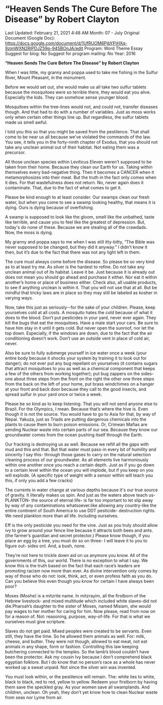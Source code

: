# “Heaven Sends The Cure Before The Disease” by Robert Clayton

Last Updated: February 21, 2021 4:48 AM
Month: 07 - July
Original Document (Google Doc): https://docs.google.com/document/d/1UfRUOM6PjbYPiHXq-9zjmWXN2RIPDJZ59p-94SBOnJA/edit
Program: Word Theme Essay
Suggest for blog: No
Suggest for program mailing: No
Year: 2016

**“Heaven Sends The Cure Before The Disease” by Robert Clayton**

When I was little, my granny and poppa used to take me fishing in the Sulfur River, Mount Pleasant, in the monument.

Before we would set out, she would make us all take two sulfur tablets because the mosquitoes were so terrible there, they would eat you alive. Especially the kids. They can somehow sense younger blood.

Mosquitoes within the tree-lines would not, and could not, transfer diseases though. And that had to do with a number of variables. Just as moss works only when certain other things line up. But regardless, the sulfur tablets made us smell awful.

I told you this so that you might be saved from the pestilence. That shall come to be near us all because we’ve violated the commands of the law. You see, it tells you in the forty-ninth chapter of Exodus, that you should not take any unclean animal out of their habitat. Not eating them was a precursor.

All those unclean species within Leviticus Eleven weren’t supposed to be taken from their home. Because they clean our Earth for us. Taking within themselves every bad-negative thing. Then it becomes a CANCER when it metamorphosizes into their meat. But the truth in the fact only comes when it dies. For that wastefulness does not return. No, never again does it contaminate. That, due to the fact of what comes to get it.

Please be kind enough to at least consider. Our swamps clean our fresh water, but when you come to see a swamp looking healthy, that means it is dying. Ours is dying because of overfishing.

A swamp is supposed to look like the gloom, smell like the unbathed, taste like terrible, and cause you to feel like the greatest of depression. But, today's do none of these. Because we are stealing all of the crawdads. Now, the moss is dying.

My granny and poppa says to me when I was still itty-bitty, “The Bible was never supposed to be changed, but they did it anyway.” I didn’t know it then, but it’s due to the fact that there was not any light left in them.

The cure must always come before the disease. So please be so very kind as to at least try me. As silver is the hardest to refine. Do not take any unclean animal out of its habitat. Leave it be. Just because it is already out does not mean you should go ahead and purchase it either. Nor eat it within another’s home or place of business either. Check also, all usable products, to see if anything unclean is within it. That you will not use that at all. But be mindful that tricky laws are in place so they may still be labeled as kosher in varying ways.

Now, take this just as seriously--for the sake of your children. Please, keep yourselves cold at all costs. A mosquito hates the cold because of what it does to the blood. Don’t put pesticides in your yard, never ever again. They kill the bugs that eat the mosquitoes. Have a male start your cars. Be sure to have him stay in it until it gets cold. But never open the sunroof, nor let the top down. Especially, if the windows are down, due to the fact that the air conditioning doesn’t work. Don’t use an outside vent in place of cold air, never.

Also be sure to fully submerge yourself in ice water once a week (your entire body because it shocks your system by training it to look out for danger); do not ever put any bug repellant on yourselves (it contains sugars that attract mosquitoes to you as well as a chemical component that keeps a few of the others from working together); put bug zappers on the sides- one about three steps from the front on the right the other one three steps from the back on the left of your home, put brass windchimes on a hanger at your front and back door because they call to the good insects, and spread sulfur in your yard once or twice a week.

Please be so kind as to keep listening. That you will not send anyone else to Brazil. For the Olympics, I mean. Because that’s where the hive is. Even though it is not the source. You would have to go to Asia for that, by way of Nepal. Yakuza, just as Triads are putting dangerous chemicals into the plants to cause them to burn poison emissions. Or, Crimean Mafias are sending Nuclear waste into certain parts of our sea. Because they know our groundwater comes from the ocean pushing itself through the Earth.

Our fracking is destroying us as well. Because we refill all the gaps with mud and this and that. But that water must pass-in every bit of humility and sincerity I say this- through those gases to carry on the natural selection cleaning process of our groundwater. As all elements live harmoniously within one another once you reach a certain depth. Just as if you go down to a certain level within the ocean you will implode, but if you keep on you will explode. (A specific type of weight with a sensor within will teach you this, if only you add a few cracks)

The currents in water change at various depths because it's our true source of gravity. It literally makes us spin. And just as the waters above teach us- PLANKTON- the source of eternal life- is far too important to let slip away by way of any contaminations whatsoever.like allowing any country-like the entire continent of South America to use DDT pesticide- destruction rights. We need plankton more than all life. Including ourselves.

Eff is the only pesticide you need for the vine. Just as you truly should allow ivy to grow around your fence line because it attracts both bees and ants.(the farmer’s guardian and secret protector.) Please know though, if you place an egg by a tree, you must do so on three- I will leave it to you to figure out- sides onl. And, a bush, none.

They’re not here to trickle down aid on us anymore you know. All of the governments of this, our world. There is no exception to what I say. We know this is the truth based on the fact that each race’s leaders are promoting racism now more than ever. As divine intervention only comes by way of those who do not: look, think, act, or even profess faith as you do. Can you believe this even though you know for certain I have always been poor?

Moses (Moshe) is a mitzrite name. In mitzrayim, all the firstborn of the Hebrew livestock- and mixed multitude which included white slaves-did not die.Pharoah’s daughter to the sister of Moses, named Misiam, she would pay wages to her mother for caring for him. Now please, read from now on for a reason of. Not: reasoning, purpose, way-of-life. For that is what we ourselves must give scripture.

Slaves do not get paid. Mixed peoples were created to be servants. Even still, they have the time. So he allowed them animals as well. For: milk, cheese, and butter. They were not though, allowed to eat meat, not eat animals in any shape, form or fashion. Controlling this law keeping butchering connected to the temples. So the lamb’s blood couldn’t have been the protector. Ask my cousin Ivy because I don’t comprehend black egyptian folklore. But I do know that no person’s race as a whole has never worked up a sweat unpaid. Not since the silver win was invented.

You must look within, or the pestilence will remain. The: white lies to white, black to black, red to red, yellow to yellow. Redeem your firstborn by having them save the speckled gray. As your women save all swamplands. And children, unclean. Oh yeah, they don’t yet know how to clean Nuclear waste from seas nor Lyme from air.